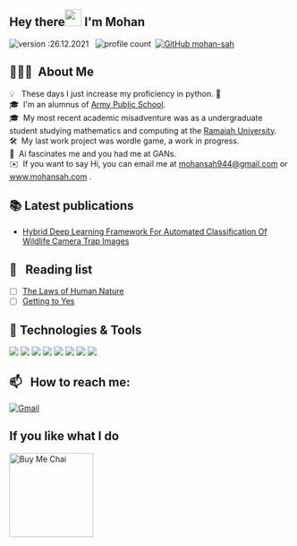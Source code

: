 
## Hey there<img src="https://raw.githubusercontent.com/MartinHeinz/MartinHeinz/master/wave.gif" width="30px"> I'm Mohan
![version :26.12.2021](https://img.shields.io/badge/version-14.08.2021-informational) &nbsp;
![profile count](https://komarev.com/ghpvc/?username=mohan-sahr&color=red)&nbsp;
[![GitHub mohan-sah](https://img.shields.io/github/followers/mohan-sah?label=follow&style=social)](https://github.com/mohan-sah)&nbsp;


## 👨🏻‍💻 &nbsp;About Me

💡 &nbsp; These days I just increase my proficiency in python. 🤖 \
🎓 &nbsp;I'm an alumnus of [Army Public School](https://apsbangalore.edu.in/). \
🎓 &nbsp;My most recent academic misadventure was as a undergraduate student studying mathematics and computing at the [Ramaiah University](http://www.msruas.ac.in/). \
🛠 &nbsp;My last work project was wordle game, a work in progress. \
🌱 &nbsp;Ai fascinates me and you had me at GANs.\
✉️ &nbsp;If you want to say Hi, you can email me at mohansah944@gmail.com or www.mohansah.com .

## 📚 Latest publications
- [Hybrid Deep Learning Framework For Automated Classification Of Wildlife Camera Trap Images](https://ieeexplore.ieee.org/) 

<!--
## 🔧 Latest work

## &#x270d; Latest posts

- [How I wrote a pipeline abstraction module with one line of code](https://medium.com/locus-iq/how-we-wrote-a-pipeline-abstraction-module-with-one-line-of-code-9d7580d20337)
-->
  
## 📖 &nbsp; Reading list
- [ ] [The Laws of Human Nature](https://www.goodreads.com/book/show/39330937-the-laws-of-human-nature?ref=nav_sb_ss_1_15)
- [ ] [Getting to Yes](https://www.goodreads.com/book/show/313605.Getting_to_Yes?ref=nav_sb_ss_2_7)

<!--
- [ ] [How to Win Friends and Influence People](https://www.goodreads.com/book/show/4865.How_to_Win_Friends_and_Influence_People)
- [ ] [Why Nations Succeed and Fail](https://www.goodreads.com/book/show/52962238-principles-for-dealing-with-the-changing-world-order?ac=1&from_search=true&qid=PvXw9mGC6b&rank=1)
- [ ] [The Psychology of Money](https://www.goodreads.com/book/show/41881472-the-psychology-of-money?ref=nav_sb_ss_4_5)
- [ ] [The Laws of Human Nature](https://www.goodreads.com/book/show/39330937-the-laws-of-human-nature?ref=nav_sb_ss_1_15)
- [ ] [Sell or Be Sold](https://www.goodreads.com/book/show/13356717-sell-or-be-sold?ref=nav_sb_ss_1_10)
- [ ] [The Art of Closing the Sale](https://www.goodreads.com/book/show/1399609.The_Art_of_Closing_the_Sale?ref=nav_sb_ss_1_14)
- [ ] [Bargaining with the Devil](https://www.goodreads.com/book/show/7658881-bargaining-with-the-devil?ref=nav_sb_ss_4_15)
- [ ] [Negotiation Techniques](https://www.goodreads.com/book/show/7877519-negotiation-techniques?ref=nav_sb_ss_1_16#CommunityReviews)
- [ ] [Influence: The Psychology of Persuasion](https://www.goodreads.com/book/show/28815.Influence?ref=nav_sb_ss_2_7)
-->

## 🔧 Technologies & Tools
![](https://img.shields.io/badge/Code-Python-informational?style=flat&logo=python&logoColor=white&color=2bbc8a)
![](https://img.shields.io/badge/Code-JavaScript-informational?style=flat&logo=javascript&logoColor=white&color=2bbc8a)
![](https://img.shields.io/badge/Code-React-informational?style=flat&logo=react&logoColor=white&color=2bbc8a)
![](https://img.shields.io/badge/Code-Tailwind-informational?style=flat&logo=tailwindcss&logoColor=white&color=2bbc8a)
![](https://img.shields.io/badge/Tools-MySQL-informational?style=flat&logo=mysql&logoColor=white&color=2bbc8a)
![](https://img.shields.io/badge/Tools-MongoDB-informational?style=flat&logo=mongodb&logoColor=white&color=2bbc8a)
![](https://img.shields.io/badge/Editor-VSCode-informational?style=flat&logo=visualstudiocode&logoColor=white&color=2bbc8a)
![](https://img.shields.io/badge/Editor-PyCharm-informational?style=flat&logo=pycharm&logoColor=white&color=2bbc8a)


<!--

![](https://img.shields.io/badge/Tools-Docker-informational?style=flat&logo=docker&logoColor=white&color=2bbc8a)
![](https://img.shields.io/badge/Tools-Kubernetes-informational?style=flat&logo=kubernetes&logoColor=white&color=2bbc8a)
![](https://img.shields.io/badge/Cloud-AWS-informational?style=flat&logo=amazonaws&logoColor=white&color=2bbc8a)
![](https://img.shields.io/badge/Editor-Eclipse-informational?style=flat&logo=eclipseide&logoColor=white&color=2bbc8a)
-->
## 📫 &nbsp; How to reach me:
<a href="mailto:mohansah944@gmail.com"><img alt="Gmail" src="https://img.shields.io/badge/Gmail-D14836?style=flat&logo=gmail&logoColor=white" /></a> &nbsp;

## If you like what I do
<a href="https://www.buymeacoffee.com/MohanSah" target="_blank"><img src="https://cdn.buymeacoffee.com/buttons/v2/default-red.png" alt="Buy Me Chai" width="150" ></a>

<!--
**mohan-sah/mohan-sah** is a ✨ _special_ ✨ repository because its `README.md` (this file) appears on your GitHub profile.

Here are some ideas to get you started:

- 🔭 I’m currently working on ...
- 🌱 I’m currently learning ...
- 👯 I’m looking to collaborate on ...
- 🤔 I’m looking for help with ...
- 💬 Ask me about ...
- 📫 How to reach me: ...
- 😄 Pronouns: ...
- ⚡ Fun fact: ...
-->
